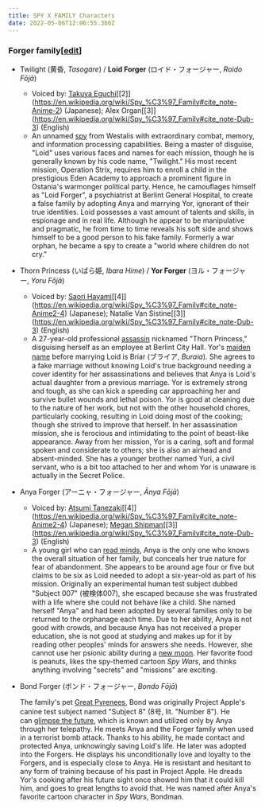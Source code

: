 ```yaml
---
title: SPY X FAMILY Characters
date: 2022-05-06T12:06:55.366Z
---
```

### Forger family[[edit](https://en.wikipedia.org/w/index.php?title=Spy_%C3%97_Family&action=edit&section=3 "Edit section: Forger family")]

* Twilight (黄昏, *Tasogare*) / **Loid Forger** (ロイド・フォージャー, *Roido Fōjā*)

  * Voiced by: [Takuya Eguchi](https://en.wikipedia.org/wiki/Takuya_Eguchi "Takuya Eguchi")[\[2]](https://en.wikipedia.org/wiki/Spy_%C3%97_Family#cite_note-Anime-2) (Japanese); Alex Organ[\[3]](https://en.wikipedia.org/wiki/Spy_%C3%97_Family#cite_note-Dub-3) (English)
  * An unnamed [spy](https://en.wikipedia.org/wiki/Spy "Spy") from Westalis with extraordinary combat, memory, and information processing capabilities. Being a master of disguise, "Loid" uses various faces and names for each mission, though he is generally known by his code name, "Twilight." His most recent mission, Operation Strix, requires him to enroll a child in the prestigious Eden Academy to approach a prominent figure in Ostania's warmonger political party. Hence, he camouflages himself as "Loid Forger", a psychiatrist at Berlint General Hospital, to create a false family by adopting Anya and marrying Yor, ignorant of their true identities. Loid possesses a vast amount of talents and skills, in espionage and in real life. Although he appear to be manipulative and pragmatic, he from time to time reveals his soft side and shows himself to be a good person to his fake family. Formerly a war orphan, he became a spy to create a "world where children do not cry."
* Thorn Princess (いばら姫, *Ibara Hime*) / **Yor Forger** (ヨル・フォージャー, *Yoru Fōjā*)

  * Voiced by: [Saori Hayami](https://en.wikipedia.org/wiki/Saori_Hayami "Saori Hayami")[\[4]](https://en.wikipedia.org/wiki/Spy_%C3%97_Family#cite_note-Anime2-4) (Japanese); Natalie Van Sistine[\[3]](https://en.wikipedia.org/wiki/Spy_%C3%97_Family#cite_note-Dub-3) (English)
  * A 27-year-old professional [assassin](https://en.wikipedia.org/wiki/Assassin "Assassin") nicknamed "Thorn Princess," disguising herself as an employee at Berlint City Hall. Yor's [maiden name](https://en.wikipedia.org/wiki/Maiden_name "Maiden name") before marrying Loid is Briar (ブライア, *Buraia*). She agrees to a fake marriage without knowing Loid's true background needing a cover identity for her assassinations and believes that Anya is Loid's actual daughter from a previous marriage. Yor is extremely strong and tough, as she can kick a speeding car approaching her and survive bullet wounds and lethal poison. Yor is good at cleaning due to the nature of her work, but not with the other household chores, particularly cooking, resulting in Loid doing most of the cooking; though she strived to improve that herself. In her assassination mission, she is ferocious and intimidating to the point of beast-like appearance. Away from her mission, Yor is a caring, soft and formal spoken and considerate to others; she is also an airhead and absent-minded. She has a younger brother named Yuri, a civil servant, who is a bit too attached to her and whom Yor is unaware is actually in the Secret Police.
* Anya Forger (アーニャ・フォージャー, *Ānya Fōjā*)

  * Voiced by: [Atsumi Tanezaki](https://en.wikipedia.org/wiki/Atsumi_Tanezaki "Atsumi Tanezaki")[\[4]](https://en.wikipedia.org/wiki/Spy_%C3%97_Family#cite_note-Anime2-4) (Japanese); [Megan Shipman](https://en.wikipedia.org/wiki/Megan_Shipman "Megan Shipman")[\[3]](https://en.wikipedia.org/wiki/Spy_%C3%97_Family#cite_note-Dub-3) (English)
  * A young girl who can [read minds](https://en.wikipedia.org/wiki/Telepathy#Thought_reading "Telepathy"), Anya is the only one who knows the overall situation of her family, but conceals her true nature for fear of abandonment. She appears to be around age four or five but claims to be six as Loid needed to adopt a six-year-old as part of his mission. Originally an experimental human test subject dubbed "Subject 007" (被検体007), she escaped because she was frustrated with a life where she could not behave like a child. She named herself "Anya" and had been adopted by several families only to be returned to the orphanage each time. Due to her ability, Anya is not good with crowds, and because Anya has not received a proper education, she is not good at studying and makes up for it by reading other peoples' minds for answers she needs. However, she cannot use her psionic ability during a [new moon](https://en.wikipedia.org/wiki/New_moon "New moon"). Her favorite food is peanuts, likes the spy-themed cartoon *Spy Wars*, and thinks anything involving "secrets" and "missions" are exciting.
* Bond Forger (ボンド・フォージャー, *Bondo Fōjā*)

  The family's pet [Great Pyrenees](https://en.wikipedia.org/wiki/Pyrenean_Mountain_Dog "Pyrenean Mountain Dog"), Bond was originally Project Apple's canine test subject named "Subject 8" (8号, lit. "Number 8"). He can [glimpse the future](https://en.wikipedia.org/wiki/Precognition "Precognition"), which is known and utilized only by Anya through her telepathy. He meets Anya and the Forger family when used in a terrorist bomb attack. Thanks to his ability, he made contact and protected Anya, unknowingly saving Loid's life. He later was adopted into the Forgers. He displays his unconditionally love and loyalty to the Forgers, and is especially close to Anya. He is resistant and hesitant to any form of training because of his past in Project Apple. He dreads Yor's cooking after his future sight once showed him that it could kill him, and goes to great lengths to avoid that. He was named after Anya's favorite cartoon character in *Spy Wars*, Bondman.